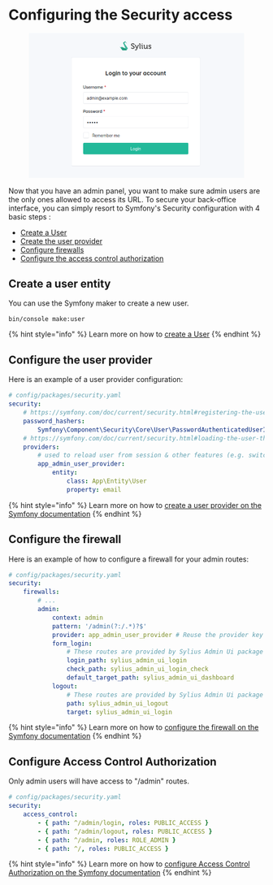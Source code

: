# Configuring the Security access

<div data-full-width="false">

<figure><img src="../../.gitbook/assets/login.png" alt="Login page"></figure>

</div>

Now that you have an admin panel, you want to make sure admin users are the only ones allowed to access its URL.
To secure your back-office interface, you can simply resort to Symfony's Security configuration with 4 basic steps : 
* [Create a User](#create-a-user-entity)
* [Create the user provider](#configure-the-user-provider)
* [Configure firewalls](#configure-the-firewall) 
* [Configure the access control authorization](#configure-access-control-authorization)

## Create a user entity

You can use the Symfony maker to create a new user.

```shell
bin/console make:user
```

{% hint style="info" %}
Learn more on how to [create a User](https://symfony.com/doc/current/security.html#the-user)
{% endhint %}

## Configure the user provider

Here is an example of a user provider configuration:

```yaml
# config/packages/security.yaml
security:
    # https://symfony.com/doc/current/security.html#registering-the-user-hashing-passwords
    password_hashers:
        Symfony\Component\Security\Core\User\PasswordAuthenticatedUserInterface: 'auto'
    # https://symfony.com/doc/current/security.html#loading-the-user-the-user-provider
    providers:
        # used to reload user from session & other features (e.g. switch_user)
        app_admin_user_provider:
            entity:
                class: App\Entity\User
                property: email
```

{% hint style="info" %}
Learn more on how to [create a user provider on the Symfony documentation](https://symfony.com/doc/current/security.html#the-user)
{% endhint %}

## Configure the firewall

Here is an example of how to configure a firewall for your admin routes:

```yaml
# config/packages/security.yaml
security:
    firewalls:
        # ...
        admin:
            context: admin
            pattern: '/admin(?:/.*)?$'
            provider: app_admin_user_provider # Reuse the provider key you configured on providers section
            form_login:
                # These routes are provided by Sylius Admin Ui package
                login_path: sylius_admin_ui_login 
                check_path: sylius_admin_ui_login_check
                default_target_path: sylius_admin_ui_dashboard
            logout:
                # These routes are provided by Sylius Admin Ui package
                path: sylius_admin_ui_logout
                target: sylius_admin_ui_login
```

{% hint style="info" %}
Learn more on how to [configure the firewall on the Symfony documentation](https://symfony.com/doc/current/security.html#the-firewall)
{% endhint %}

## Configure Access Control Authorization

Only admin users will have access to "/admin" routes.

```yaml
# config/packages/security.yaml
security:
    access_control:
        - { path: ^/admin/login, roles: PUBLIC_ACCESS }
        - { path: ^/admin/logout, roles: PUBLIC_ACCESS }
        - { path: ^/admin, roles: ROLE_ADMIN }
        - { path: ^/, roles: PUBLIC_ACCESS }
```

{% hint style="info" %}
Learn more on how to [configure Access Control Authorization on the Symfony documentation](https://symfony.com/doc/current/security.html#access-control-authorization)
{% endhint %}
